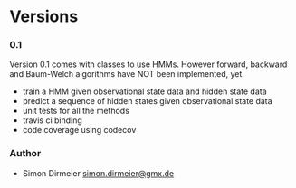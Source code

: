 Versions
========

### 0.1

Version 0.1 comes with classes to use HMMs. However forward, backward and Baum-Welch algorithms have NOT been implemented, yet.

* train a HMM given observational state data and hidden state data
* predict a sequence of hidden states given observational state data
* unit tests for all the methods
* travis ci binding
* code coverage using codecov


### Author

* Simon Dirmeier <a href="mailto:simon.dirmeier@gmx.de">simon.dirmeier@gmx.de</a>
